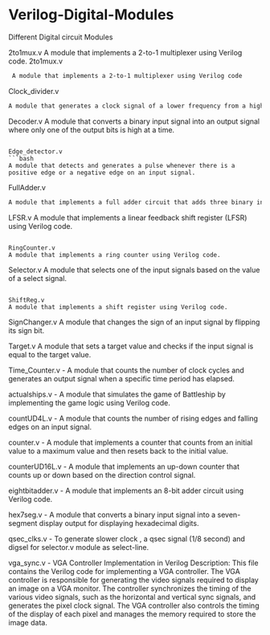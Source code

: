 # Verilog-Digital-Modules
Different Digital circuit Modules

2to1mux.v
A module that implements a 2-to-1 multiplexer using Verilog code.
2to1mux.v

```bash
 A module that implements a 2-to-1 multiplexer using Verilog code
```


Clock_divider.v
```bash
A module that generates a clock signal of a lower frequency from a higher frequency input clock signal.
```

Decoder.v
A module that converts a binary input signal into an output signal where only one of the output bits is high at a time.
```

Edge_detector.v
```bash
A module that detects and generates a pulse whenever there is a positive edge or a negative edge on an input signal.
```

FullAdder.v
```bash
A module that implements a full adder circuit that adds three binary input signals.
```

LFSR.v
A module that implements a linear feedback shift register (LFSR) using Verilog code.
```

RingCounter.v
A module that implements a ring counter using Verilog code.
```

Selector.v
A module that selects one of the input signals based on the value of a select signal.
```

ShiftReg.v
A module that implements a shift register using Verilog code.
```

SignChanger.v
A module that changes the sign of an input signal by flipping its sign bit.

Target.v
A module that sets a target value and checks if the input signal is equal to the target value.

Time_Counter.v - A module that counts the number of clock cycles and generates an output signal when a specific time period has elapsed.

actualships.v - A module that simulates the game of Battleship by implementing the game logic using Verilog code.

countUD4L.v - A module that counts the number of rising edges and falling edges on an input signal.

counter.v - A module that implements a counter that counts from an initial value to a maximum value and then resets back to the initial value.

counterUD16L.v - A module that implements an up-down counter that counts up or down based on the direction control signal.

eightbitadder.v - A module that implements an 8-bit adder circuit using Verilog code.

hex7seg.v - A module that converts a binary input signal into a seven-segment display output for displaying hexadecimal digits.

qsec_clks.v - To generate slower clock , a qsec signal (1/8 second) and digsel for selector.v module as select-line.

vga_sync.v  - VGA Controller Implementation in Verilog
Description:  This file contains the Verilog code for implementing a VGA controller. The VGA controller is responsible for generating the video signals required to display an image on a VGA monitor. The controller synchronizes the timing of the various video signals, such as the horizontal and vertical sync signals, and generates the pixel clock signal. The VGA controller also controls the timing of the display of each pixel and manages the memory required to store the image data.

